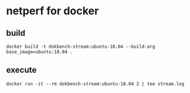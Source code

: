 # netperf for docker

## build

```shell
docker build -t dokbench-stream:ubuntu-18.04 --build-arg base_image=ubuntu:18.04 .
```

## execute

```shell
docker run -it --rm dokbench-stream:ubuntu-18.04 2 | tee stream.log
```
